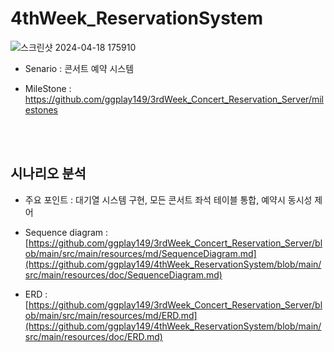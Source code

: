 # 4thWeek_ReservationSystem

![스크린샷 2024-04-18 175910](https://github.com/ggplay149/3rdWeek_Concert_Reservation_Server/assets/142002833/e136979c-20c4-45cf-aa6f-2c14ff242ee1)


- Senario :  콘서트 예약 시스템
- MileStone : https://github.com/ggplay149/3rdWeek_Concert_Reservation_Server/milestones

   <br></br>


<h2>시나리오 분석</h2>

- 주요 포인트 : 대기열 시스템 구현, 모든 콘서트 좌석 테이블 통합, 예약시 동시성 제어<br>

- Sequence diagram :  [https://github.com/ggplay149/3rdWeek_Concert_Reservation_Server/blob/main/src/main/resources/md/SequenceDiagram.md](https://github.com/ggplay149/4thWeek_ReservationSystem/blob/main/src/main/resources/doc/SequenceDiagram.md)
  
- ERD : [https://github.com/ggplay149/3rdWeek_Concert_Reservation_Server/blob/main/src/main/resources/md/ERD.md](https://github.com/ggplay149/4thWeek_ReservationSystem/blob/main/src/main/resources/doc/ERD.md)
  
  <br></br>
   
